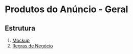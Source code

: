 # Produtos do Anúncio - Geral

## Estrutura
1. [Mockup](mockup/produto.mockup.md)
2. [Regras de Negócio](regras%20de%20negócio/produto.bdd.md)